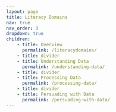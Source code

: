 ```yaml
---
layout: page
title: Literacy Domains
nav: true
nav_order: 3
dropdown: true
children: 
    - title: Overview
      permalink: /literacydomains/
    - title: divider
    - title: Understanding Data
      permalink: /understanding-data/
    - title: divider
    - title: Processing Data
      permalink: /processing-data/
    - title: divider
    - title: Persuading with Data
      permalink: /persuading-with-data/
---
```

